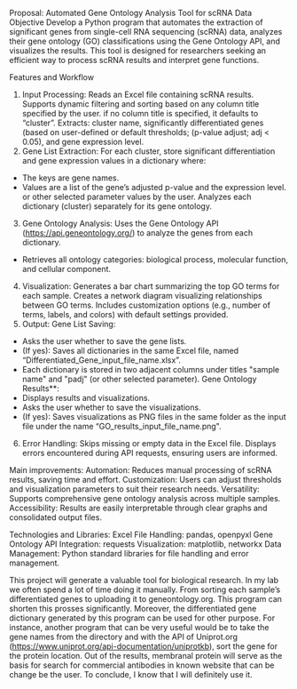 Proposal: 
Automated Gene Ontology Analysis Tool for scRNA Data
Objective
Develop a Python program that automates the extraction of significant genes from single-cell RNA sequencing (scRNA) data, analyzes their gene ontology (GO) classifications using the Gene Ontology API, and visualizes the results. This tool is designed for researchers seeking an efficient way to process scRNA results and interpret gene functions.

Features and Workflow
1. Input Processing:
Reads an Excel file containing scRNA results.
Supports dynamic filtering and sorting based on any column title specified by the user. if no column title is specified, it defaults to “cluster”.
Extracts: cluster name, significantly differentiated genes (based on user-defined or default thresholds; (p-value adjust; adj < 0.05), and gene expression level.
2. Gene List Extraction:
For each cluster, store significant differentiation and gene expression values in a dictionary where:
-	The keys are gene names.
-	Values are a list of the gene’s adjusted p-value and the expression level. or other selected parameter values by the user.
Analyzes each dictionary (cluster) separately for its gene ontology.
3. Gene Ontology Analysis:
Uses the Gene Ontology API (https://api.geneontology.org/) to analyze the genes from each dictionary.
-	Retrieves all ontology categories: biological process, molecular function, and cellular component.
4. Visualization:
Generates a bar chart summarizing the top GO terms for each sample.
Creates a network diagram visualizing relationships between GO terms.
Includes customization options (e.g., number of terms, labels, and colors) with default settings provided.
5. Output:
Gene List Saving:
-	Asks the user whether to save the gene lists.
-	(If yes): Saves all dictionaries in the same Excel file, named “Differentiated_Gene_input_file_name.xlsx”.
-	Each dictionary is stored in two adjacent columns under titles "sample name" and "padj" (or other selected parameter).
Gene Ontology Results**:
-	Displays results and visualizations.
-	Asks the user whether to save the visualizations.
-	(If yes): Saves visualizations as PNG files in the same folder as the input file under the name “GO_results_input_file_name.png".
6. Error Handling:
Skips missing or empty data in the Excel file.
Displays errors encountered during API requests, ensuring users are informed.

Main improvements:
Automation: Reduces manual processing of scRNA results, saving time and effort.
Customization: Users can adjust thresholds and visualization parameters to suit their research needs.
Versatility: Supports comprehensive gene ontology analysis across multiple samples.
Accessibility: Results are easily interpretable through clear graphs and consolidated output files.

Technologies and Libraries:
Excel File Handling: pandas, openpyxl
Gene Ontology API Integration: requests
Visualization: matplotlib, networkx
Data Management: Python standard libraries for file handling and error management.

This project will generate a valuable tool for biological research. In my lab we often spend a lot of time doing it manually. From sorting each sample’s differentiated genes to uploading it to geneontology.org. This program can shorten this prosses significantly. Moreover, the differentiated gene dictionary generated by this program can be used for other purpose.  For instance, another program that can be very useful would be to take the gene names from the directory and with the API of Uniprot.org (https://www.uniprot.org/api-documentation/uniprotkb), sort the gene for the protein location. Out of the results, membranal protein will serve as the basis for search for commercial antibodies in known website that can be change be the user.
To conclude, I know that I will definitely use it.

